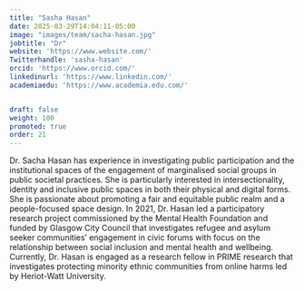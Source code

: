 ```yaml
---
title: "Sasha Hasan"
date: 2025-03-29T14:04:11-05:00
image: "images/team/sacha-hasan.jpg"
jobtitle: "Dr"
website: 'https://www.website.com/'
Twitterhandle: 'sasha-hasan'
orcid: 'https://www.orcid.com/'
linkedinurl: 'https://www.linkedin.com/'
academiaedu: 'https://www.academia.edu.com/'


draft: false
weight: 100
promoted: true
order: 21
---
```

Dr. Sacha Hasan has experience in investigating public participation and the institutional spaces of the engagement of marginalised social groups in public societal practices. She is particularly interested in intersectionality, identity and inclusive public spaces in both their physical and digital forms. She is passionate about promoting a fair and equitable public realm and a people-focused space design. In 2021, Dr. Hasan led a participatory research project commissioned by the Mental Health Foundation and funded by Glasgow City Council that investigates refugee and asylum seeker communities’ engagement in civic forums with focus on the relationship between social inclusion and mental health and wellbeing. Currently, Dr. Hasan is engaged as a research fellow in PRIME research that investigates protecting minority ethnic communities from online harms led by Heriot-Watt University.